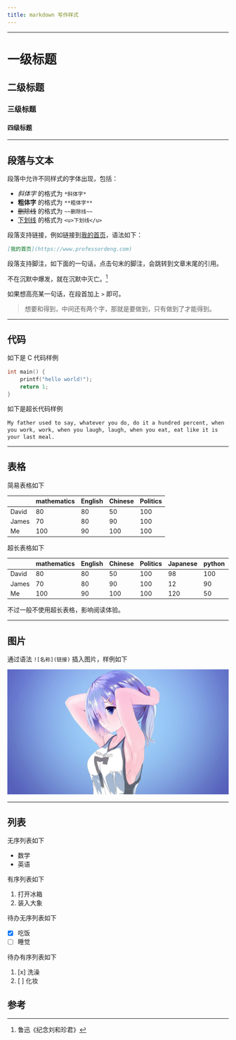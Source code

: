 ```yaml
---
title: markdown 写作样式
---
```


---

# 一级标题

## 二级标题

### 三级标题

#### 四级标题

---

## 段落与文本

段落中允许不同样式的字体出现，包括：

- *斜体字* 的格式为 `*斜体字*`
- **粗体字** 的格式为 `**粗体字**`
- ~~删除线~~ 的格式为 `~~删除线~~` 
- <u>下划线</u> 的格式为 `<u>下划线</u>`

段落支持链接，例如链接到[我的首页](https://www.professordeng.com)，语法如下：

```markdown
[我的首页](https://www.professordeng.com)
```

段落支持脚注，如下面的一句话，点击句末的脚注，会跳转到文章末尾的引用。

不在沉默中爆发，就在沉默中灭亡。[^luxun]

如果想高亮某一句话，在段首加上 `>` 即可。 

> 想要和得到，中间还有两个字，那就是要做到，只有做到了才能得到。

---

## 代码

如下是 C 代码样例

```c
int main() {
	printf("hello world!");
	return 1;
}
```

如下是超长代码样例

```
My father used to say, whatever you do, do it a hundred percent, when you work, work, when you laugh, laugh, when you eat, eat like it is your last meal.
```

---

## 表格

简易表格如下

|       | mathematics | English | Chinese | Politics |
| ----- | ----------- | ------- | ------- | -------- |
| David | 80          | 80      | 50      | 100      |
| James | 70          | 80      | 90      | 100      |
| Me    | 100         | 90      | 100     | 100      |

超长表格如下

|       | mathematics | English | Chinese | Politics | Japanese | python | basketball | javascript |
| ----- | ----------- | ------- | ------- | -------- | -------- | ------ | ---------- | ---------- |
| David | 80          | 80      | 50      | 100      | 98       | 100    | 99         | 1          |
| James | 70          | 80      | 90      | 100      | 12       | 90     | 88         | 2          |
| Me    | 100         | 90      | 100     | 100      | 120      | 50     | 77         | 3          |

不过一般不使用超长表格，影响阅读体验。

---

## 图片

通过语法 `![名称](链接)` 插入图片，样例如下

![picture](img/big.jpg)

---

## 列表

无序列表如下

- 数学
- 英语

有序列表如下

1. 打开冰箱
2. 装入大象

待办无序列表如下

- [x] 吃饭
- [ ] 睡觉

待办有序列表如下

1. [x] 洗澡
2. [ ] 化妆

## 参考

[^luxun]: 鲁迅《纪念刘和珍君》